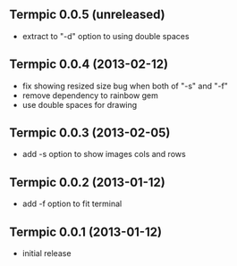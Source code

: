 ## Termpic 0.0.5 (unreleased)

*   extract to "-d" option to using double spaces

## Termpic 0.0.4 (2013-02-12)

*   fix showing resized size bug when both of "-s" and "-f"
*   remove dependency to rainbow gem
*   use double spaces for drawing

## Termpic 0.0.3 (2013-02-05)

*   add -s option to show images cols and rows

## Termpic 0.0.2 (2013-01-12)

*   add -f option to fit terminal

## Termpic 0.0.1 (2013-01-12)

*   initial release

